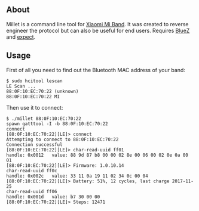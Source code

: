 About
-----

Millet is a command line tool for
[Xiaomi Mi Band](https://en.wikipedia.org/wiki/Xiaomi_Mi_Band). It was created
to reverse engineer the protocol but can also be useful for end users. Requires
[BlueZ](http://www.bluez.org) and [expect](http://expect.sourceforge.net).

Usage
-----

First of all you need to find out the Bluetooth MAC address of your band:

    $ sudo hcitool lescan
    LE Scan ...
    88:0F:10:EC:70:22 (unknown)
    88:0F:10:EC:70:22 MI

Then use it to connect:

    $ ./millet 88:0F:10:EC:70:22
    spawn gatttool -I -b 88:0F:10:EC:70:22
    connect
    [88:0F:10:EC:70:22][LE]> connect
    Attempting to connect to 88:0F:10:EC:70:22
    Connection successful
    [88:0F:10:EC:70:22][LE]> char-read-uuid ff01
    handle: 0x0012 	 value: 88 9d 87 b8 00 00 02 8e 00 06 00 02 0e 0a 00 01 
    [88:0F:10:EC:70:22][LE]> Firmware: 1.0.10.14
    char-read-uuid ff0c
    handle: 0x002c 	 value: 33 11 0a 19 11 02 34 0c 00 04 
    [88:0F:10:EC:70:22][LE]> Battery: 51%, 12 cycles, last charge 2017-11-25
    char-read-uuid ff06
    handle: 0x001d 	 value: b7 30 00 00 
    [88:0F:10:EC:70:22][LE]> Steps: 12471
